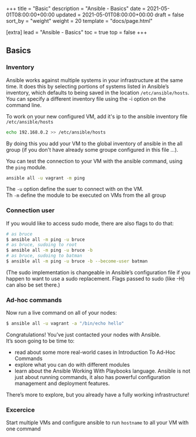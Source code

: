 +++
title = "Basic"
description = "Ansible - Basics"
date = 2021-05-01T08:00:00+00:00
updated = 2021-05-01T08:00:00+00:00
draft = false
sort_by = "weight"
weight = 20
template = "docs/page.html"

[extra]
lead = "Ansible - Basics"
toc = true
top = false
+++

## Basics


### Inventory

Ansible works against multiple systems in your infrastructure at the same time. It does this by selecting portions of systems listed in Ansible’s inventory, which defaults to being saved in the location `/etc/ansible/hosts`. You can specify a different inventory file using the -i <path> option on the command line.

To work on your new configured VM, add it's ip to the ansible inventory file `/etc/ansible/hosts`
```bash
echo 192.168.0.2 >> /etc/ansible/hosts
```

By doing this you add your VM to the global inventory of ansible in the all group (if you don't have already some groupe configured in this file ...).

You can test the connection to your VM with the ansible command, using the `ping` module.  
```bash
ansible all -u vagrant -m ping 
```
The `-u` option define the suer to connect with on the VM.  
Th `-m` define the module to be executed on VMs from the all group

### Connection user

If you would like to access sudo mode, there are also flags to do that:

```bash
# as bruce
$ ansible all -m ping -u bruce
# as bruce, sudoing to root
$ ansible all -m ping -u bruce -b
# as bruce, sudoing to batman
$ ansible all -m ping -u bruce -b --become-user batman
```
(The sudo implementation is changeable in Ansible’s configuration file if you happen to want to use a sudo replacement. Flags passed to sudo (like -H) can also be set there.)


### Ad-hoc commands

Now run a live command on all of your nodes:
```bash
$ ansible all -u vagrant -a "/bin/echo hello"
```

Congratulations! You’ve just contacted your nodes with Ansible.  
It’s soon going to be time to: 

* read about some more real-world cases in Introduction To Ad-Hoc Commands
* explore what you can do with different modules
* learn about the Ansible Working With Playbooks language. Ansible is not just about running commands, it also has powerful configuration management and deployment features. 

There’s more to explore, but you already have a fully working infrastructure!

### Excercice

Start multiple VMs and configure ansible to run `hostname` to all your VM with one command